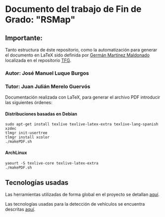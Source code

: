 # Documento del trabajo de Fin de Grado: "RSMap"

## Importante:
Tanto estructura de éste repositorio, como la automatización para generar el documento en LaTeX sido definida por [Germán Martínez Maldonado](https://github.com/germaaan) localizada en el repositorio [TFG](https://github.com/germaaan/TFG).


### Autor: José Manuel Luque Burgos
### Tutor: Juan Julián Merelo Guervós


Documentación realizada con LaTeX, para generar el archivo PDF introducir las siguientes órdenes:

#### Distribuciones basadas en Debian
```
sudo apt-get install texlive texlive-latex-extra texlive-lang-spanish xzdec
tlmgr init-usertree
tlmgr install xcolor
./makePDF.sh
```

#### ArchLinux
```
yaourt -S texlive-core texlive-latex-extra
./makePDF.sh
```

## Tecnologías usadas

Las herramientas utilizadas de forma global en el proyecto se detallan [aquí](https://github.com/RSMap/RSMap#tecnolog%C3%ADas-usadas).

Las tecnologías usadas para la detección de vehículos se encuentra descritas [aquí](https://github.com/RSMap/RSMapPi#technologies).
